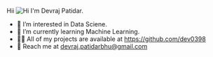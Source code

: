  Hii ![Hi](https://user-images.githubusercontent.com/94734991/168955927-1b87179e-a196-46f4-bcc4-7249ea7fe269.gif) I'm Devraj Patidar.

- 👀 I’m interested in Data Sciene.
- 🌱 I’m currently learning Machine Learning.
- 👨‍💻 All of my projects are available at https://github.com/dev0398 
- 💬 Reach me at devraj.patidarbhu@gmail.com
